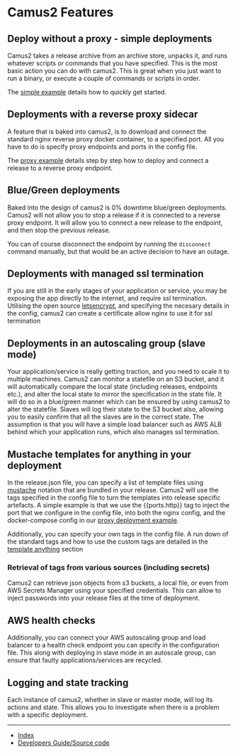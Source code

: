 # Camus2 Features

## Deploy without a proxy - simple deployments

Camus2 takes a release archive from an archive store, unpacks it, and runs whatever scripts or commands that you have specified. This is the most basic action you can do with camus2.
This is great when you just want to run a binary, or execute a couple of commands or scripts in order.

The [simple example](/hx-deploy-tool/docs/userguide/simple-example) details how to quickly get started.

## Deployments with a reverse proxy sidecar

A feature that is baked into camus2, is to download and connect the standard nginx reverse proxy docker container, to a specified port.
All you have to do is specify proxy endpoints and ports in the config file.

The [proxy example](/hx-deploy-tool/docs/userguide/proxy-example) details step by step how to deploy and connect a release to a reverse proxy endpoint.

## Blue/Green deployments

Baked into the design of camus2 is 0% downtime blue/green deployments. Camus2 will not allow you to stop a release if it is connected to a reverse proxy endpoint. It will allow you to connect a new release to the endpoint, and then stop the previous release.

You can of course disconnect the endpoint by running the `disconnect` command manually, but that would be an active decision to have an outage.

## Deployments with managed ssl termination

If you are still in the early stages of your application or service, you may be exposing the app directly to the internet, and require ssl termination.
Utilising the open source [letsencrypt](https://letsencrypt.org/about/), and specifying the necesary details in the config, camus2 can create a certificate allow nginx to use it for ssl termination

## Deployments in an autoscaling group (slave mode)

Your application/service is really getting traction, and you need to scale it to multiple machines. Camus2 can monitor a statefile on an S3 bucket, and it will automatically compare the local state (including releases, endpoints etc.), and alter the local state to mirror the specification in the state file. It will do so in a blue/green manner which can be ensured by using camus2 to alter the statefile.
Slaves will log their state to the S3 bucket also, allowing you to easily confirm that all the slaves are in the correct state. The assumption is that you will have a simple load balancer such as AWS ALB behind which your application runs, which also manages ssl termination.

## Mustache templates for anything in your deployment

In the release.json file, you can specify a list of template files using [mustache](https://mustache.github.io/mustache.5.html) notation that are bundled in your release.
Camus2 will use the tags specified in the config file to turn the templates into release specific artefacts.
A simple example is that we use the {{ports.http}} tag to inject the port that we configure in the config file, into both the nginx config, and the docker-compose config in our [proxy deployment example](/hx-deploy-tool/docs/userguide/2-stepbystepexamples/2-proxy-example).

Additionally, you can specify your own tags in the config file. A run down of the standard tags and how to use the custom tags are detailed in the [template anything](/hx-deploy-tool/docs/userguide/3-reference/3-templateanything) section

### Retrieval of tags from various sources (including secrets)

Camus2 can retrieve json objects from s3 buckets, a local file, or even from AWS Secrets Manager using your specified credentials. This can allow to inject passwords into your release files at the time of deployment.

## AWS health checks

Additionally, you can connect your AWS autoscaling group and load balancer to a health check endpoint you can specify in the configuration file. This along with deploying in slave mode in an autoscale group, can ensure that faulty applications/services are recycled.

## Logging and state tracking

Each instance of camus2, whether in slave or master mode, will log its actions and state. This allows you to investigate when there is a problem with a specific deployment.

---

- [Index](/hx-deploy-tool/index)
- [Developers Guide/Source code](https://github.com/helix-collective/hx-deploy-tool)
